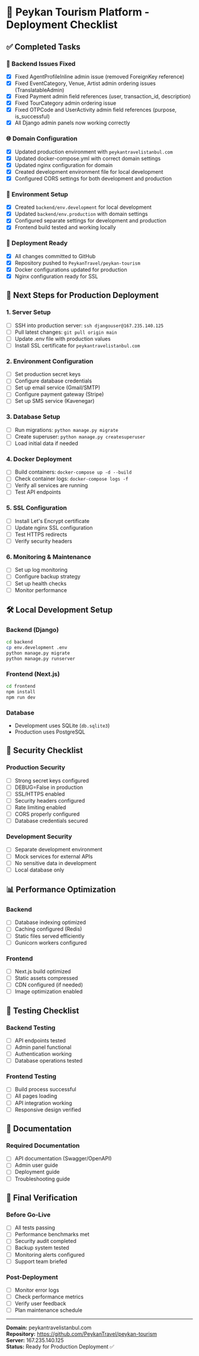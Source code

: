 # 🚀 Peykan Tourism Platform - Deployment Checklist

## ✅ Completed Tasks

### 🔧 Backend Issues Fixed
- [x] Fixed AgentProfileInline admin issue (removed ForeignKey reference)
- [x] Fixed EventCategory, Venue, Artist admin ordering issues (TranslatableAdmin)
- [x] Fixed Payment admin field references (user, transaction_id, description)
- [x] Fixed TourCategory admin ordering issue
- [x] Fixed OTPCode and UserActivity admin field references (purpose, is_successful)
- [x] All Django admin panels now working correctly

### 🌐 Domain Configuration
- [x] Updated production environment with `peykantravelistanbul.com`
- [x] Updated docker-compose.yml with correct domain settings
- [x] Updated nginx configuration for domain
- [x] Created development environment file for local development
- [x] Configured CORS settings for both development and production

### 📁 Environment Setup
- [x] Created `backend/env.development` for local development
- [x] Updated `backend/env.production` with domain settings
- [x] Configured separate settings for development and production
- [x] Frontend build tested and working locally

### 🚀 Deployment Ready
- [x] All changes committed to GitHub
- [x] Repository pushed to `PeykanTravel/peykan-tourism`
- [x] Docker configurations updated for production
- [x] Nginx configuration ready for SSL

## 🔄 Next Steps for Production Deployment

### 1. Server Setup
- [ ] SSH into production server: `ssh djangouser@167.235.140.125`
- [ ] Pull latest changes: `git pull origin main`
- [ ] Update .env file with production values
- [ ] Install SSL certificate for `peykantravelistanbul.com`

### 2. Environment Configuration
- [ ] Set production secret keys
- [ ] Configure database credentials
- [ ] Set up email service (Gmail/SMTP)
- [ ] Configure payment gateway (Stripe)
- [ ] Set up SMS service (Kavenegar)

### 3. Database Setup
- [ ] Run migrations: `python manage.py migrate`
- [ ] Create superuser: `python manage.py createsuperuser`
- [ ] Load initial data if needed

### 4. Docker Deployment
- [ ] Build containers: `docker-compose up -d --build`
- [ ] Check container logs: `docker-compose logs -f`
- [ ] Verify all services are running
- [ ] Test API endpoints

### 5. SSL Configuration
- [ ] Install Let's Encrypt certificate
- [ ] Update nginx SSL configuration
- [ ] Test HTTPS redirects
- [ ] Verify security headers

### 6. Monitoring & Maintenance
- [ ] Set up log monitoring
- [ ] Configure backup strategy
- [ ] Set up health checks
- [ ] Monitor performance

## 🛠️ Local Development Setup

### Backend (Django)
```bash
cd backend
cp env.development .env
python manage.py migrate
python manage.py runserver
```

### Frontend (Next.js)
```bash
cd frontend
npm install
npm run dev
```

### Database
- Development uses SQLite (`db.sqlite3`)
- Production uses PostgreSQL

## 🔐 Security Checklist

### Production Security
- [ ] Strong secret keys configured
- [ ] DEBUG=False in production
- [ ] SSL/HTTPS enabled
- [ ] Security headers configured
- [ ] Rate limiting enabled
- [ ] CORS properly configured
- [ ] Database credentials secured

### Development Security
- [ ] Separate development environment
- [ ] Mock services for external APIs
- [ ] No sensitive data in development
- [ ] Local database only

## 📊 Performance Optimization

### Backend
- [ ] Database indexing optimized
- [ ] Caching configured (Redis)
- [ ] Static files served efficiently
- [ ] Gunicorn workers configured

### Frontend
- [ ] Next.js build optimized
- [ ] Static assets compressed
- [ ] CDN configured (if needed)
- [ ] Image optimization enabled

## 🧪 Testing Checklist

### Backend Testing
- [ ] API endpoints tested
- [ ] Admin panel functional
- [ ] Authentication working
- [ ] Database operations tested

### Frontend Testing
- [ ] Build process successful
- [ ] All pages loading
- [ ] API integration working
- [ ] Responsive design verified

## 📝 Documentation

### Required Documentation
- [ ] API documentation (Swagger/OpenAPI)
- [ ] Admin user guide
- [ ] Deployment guide
- [ ] Troubleshooting guide

## 🎯 Final Verification

### Before Go-Live
- [ ] All tests passing
- [ ] Performance benchmarks met
- [ ] Security audit completed
- [ ] Backup system tested
- [ ] Monitoring alerts configured
- [ ] Support team briefed

### Post-Deployment
- [ ] Monitor error logs
- [ ] Check performance metrics
- [ ] Verify user feedback
- [ ] Plan maintenance schedule

---

**Domain:** peykantravelistanbul.com  
**Repository:** https://github.com/PeykanTravel/peykan-tourism  
**Server:** 167.235.140.125  
**Status:** Ready for Production Deployment ✅ 